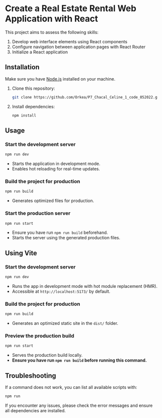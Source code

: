 # Create a Real Estate Rental Web Application with React

This project aims to assess the following skills:

1. Develop web interface elements using React components
2. Configure navigation between application pages with React Router
3. Initialize a React application

## Installation

Make sure you have [Node.js](https://nodejs.org/) installed on your machine.

1. Clone this repository:
   ```bash
   git clone https://github.com/Orkea/P7_Chacal_Celine_1_code_052022.git
   ```
2. Install dependencies:
   ```bash
   npm install
   ```

## Usage

### Start the development server
```bash
npm run dev
```
- Starts the application in development mode.
- Enables hot reloading for real-time updates.

### Build the project for production
```bash
npm run build
```
- Generates optimized files for production.

### Start the production server
```bash
npm run start
```
- Ensure you have run `npm run build` beforehand.
- Starts the server using the generated production files.

## Using Vite

### Start the development server
```bash
npm run dev
```
- Runs the app in development mode with hot module replacement (HMR).
- Accessible at `http://localhost:5173/` by default.

### Build the project for production
```bash
npm run build
```
- Generates an optimized static site in the `dist/` folder.

### Preview the production build
```bash
npm run start
```
- Serves the production build locally.
- **Ensure you have run `npm run build` before running this command.**

## Troubleshooting

If a command does not work, you can list all available scripts with:
```bash
npm run
```
If you encounter any issues, please check the error messages and ensure all dependencies are installed.

